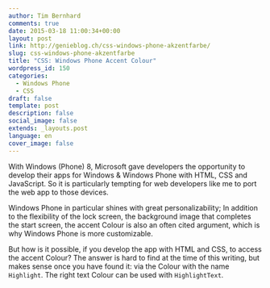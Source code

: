 ```yaml
---
author: Tim Bernhard
comments: true
date: 2015-03-18 11:00:34+00:00
layout: post
link: http://genieblog.ch/css-windows-phone-akzentfarbe/
slug: css-windows-phone-akzentfarbe
title: "CSS: Windows Phone Accent Colour"
wordpress_id: 150
categories:
  - Windows Phone
  - CSS
draft: false
template: post
description: false
social_image: false
extends: _layouts.post
language: en
cover_image: false
---
```


With Windows (Phone) 8, Microsoft gave developers the opportunity to develop their apps for Windows & Windows Phone with HTML, CSS and JavaScript.
So it is particularly tempting for web developers like me to port the web app to those devices.

Windows Phone in particular shines with great personalizability; In addition to the flexibility of the lock screen, the background image that completes the start screen, the accent Colour is also an often cited argument, which is why Windows Phone is more customizable.

But how is it possible, if you develop the app with HTML and CSS, to access the accent Colour? The answer is hard to find at the time of this writing, but makes sense once you have found it: via the Colour with the name `Highlight`. The right text Colour can be used with `HighlightText`.
